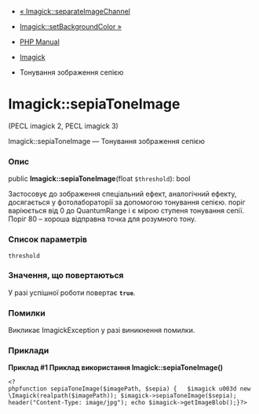 - [« Imagick::separateImageChannel](imagick.separateimagechannel.md)
- [Imagick::setBackgroundColor »](imagick.setbackgroundcolor.md)

- [PHP Manual](index.md)
- [Imagick](class.imagick.md)
- Тонування зображення сепією

# Imagick::sepiaToneImage

(PECL imagick 2, PECL imagick 3)

Imagick::sepiaToneImage — Тонування зображення сепією

### Опис

public **Imagick::sepiaToneImage**(float `$threshold`): bool

Застосовує до зображення спеціальний ефект, аналогічний ефекту,
досягається у фотолабораторії за допомогою тонування сепією. поріг
варіюється від 0 до QuantumRange і є мірою ступеня тонування
сепії. Поріг 80 – хороша відправна точка для розумного тону.

### Список параметрів

`threshold`

### Значення, що повертаються

У разі успішної роботи повертає **`true`**.

### Помилки

Викликає ImagickException у разі виникнення помилки.

### Приклади

**Приклад #1 Приклад використання **Imagick::sepiaToneImage()****

`<?phpfunction sepiaToneImage($imagePath, $sepia) {   $imagick u003d new \Imagick(realpath($imagePath)); $imagick->sepiaToneImage($sepia); header("Content-Type: image/jpg"); echo $imagick->getImageBlob();}?> `
